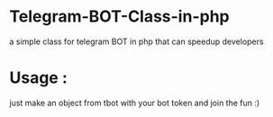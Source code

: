 # Telegram-BOT-Class-in-php
a simple class for telegram BOT in php that can speedup developers
<h1>Usage :</h1>
just make an object from tbot with your bot token and join the fun :)
